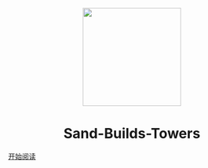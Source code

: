 <p align="center">
<img src="https://mypho.oss-cn-shanghai.aliyuncs.com/img/images.png" width="200" height="200"/>
</p>
<h1 align="center">Sand-Builds-Towers</h1>

[开始阅读](#Sand-Builds-Towers)



